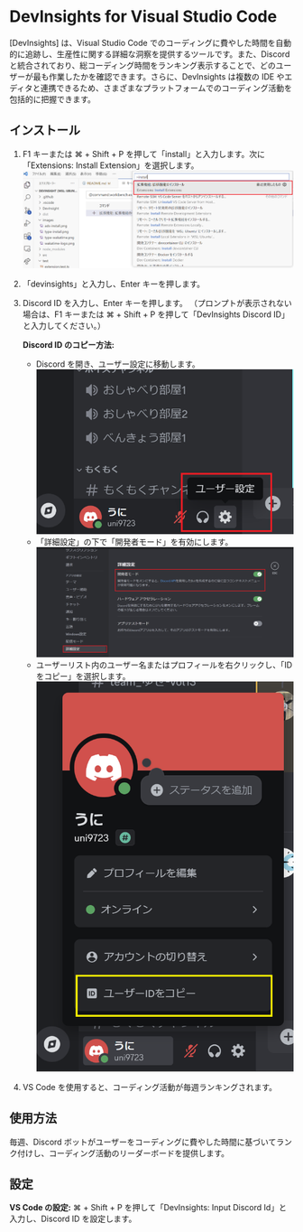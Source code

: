 # DevInsights for Visual Studio Code

[DevInsights] は、Visual Studio Code でのコーディングに費やした時間を自動的に追跡し、生産性に関する詳細な洞察を提供するツールです。また、Discord と統合されており、総コーディング時間をランキング表示することで、どのユーザーが最も作業したかを確認できます。さらに、DevInsights は複数の IDE やエディタと連携できるため、さまざまなプラットフォームでのコーディング活動を包括的に把握できます。

## インストール

1. F1 キーまたは ⌘ + Shift + P を押して「install」と入力します。次に「Extensions: Install Extension」を選択します。
![コマンドパレットを開く](images/extentions_install.png)

2. 「devinsights」と入力し、Enter キーを押します。

3. Discord ID を入力し、Enter キーを押します。
   （プロンプトが表示されない場合は、F1 キーまたは ⌘ + Shift + P を押して「DevInsights Discord ID」と入力してください。）

   **Discord ID のコピー方法:**
   - Discord を開き、ユーザー設定に移動します。
   ![コマンドパレットを開く](images/user_setting.png)
   - 「詳細設定」の下で「開発者モード」を有効にします。
   ![コマンドパレットを開く](images/developer_mode.png)
   - ユーザーリスト内のユーザー名またはプロフィールを右クリックし、「ID をコピー」を選択します。
   ![コマンドパレットを開く](images/copy_userid.png)

4. VS Code を使用すると、コーディング活動が毎週ランキングされます。

## 使用方法

毎週、Discord ボットがユーザーをコーディングに費やした時間に基づいてランク付けし、コーディング活動のリーダーボードを提供します。

## 設定

**VS Code の設定:**
⌘ + Shift + P を押して「DevInsights: Input Discord Id」と入力し、Discord ID を設定します。